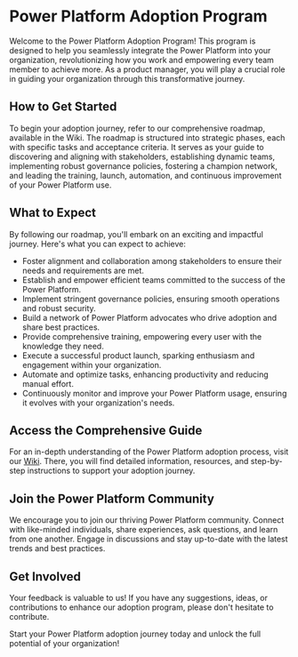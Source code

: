 # Power Platform Adoption Program
Welcome to the Power Platform Adoption Program! This program is designed to help you seamlessly integrate the Power Platform into your organization, revolutionizing how you work and empowering every team member to achieve more. As a product manager, you will play a crucial role in guiding your organization through this transformative journey.

## How to Get Started
To begin your adoption journey, refer to our comprehensive roadmap, available in the Wiki. The roadmap is structured into strategic phases, each with specific tasks and acceptance criteria. It serves as your guide to discovering and aligning with stakeholders, establishing dynamic teams, implementing robust governance policies, fostering a champion network, and leading the training, launch, automation, and continuous improvement of your Power Platform use.

## What to Expect
By following our roadmap, you'll embark on an exciting and impactful journey. Here's what you can expect to achieve:

* Foster alignment and collaboration among stakeholders to ensure their needs and requirements are met.
* Establish and empower efficient teams committed to the success of the Power Platform.
* Implement stringent governance policies, ensuring smooth operations and robust security.
* Build a network of Power Platform advocates who drive adoption and share best practices.
* Provide comprehensive training, empowering every user with the knowledge they need.
* Execute a successful product launch, sparking enthusiasm and engagement within your organization.
* Automate and optimize tasks, enhancing productivity and reducing manual effort.
* Continuously monitor and improve your Power Platform usage, ensuring it evolves with your organization's needs.

## Access the Comprehensive Guide
For an in-depth understanding of the Power Platform adoption process, visit our [Wiki](https://github.com/Joshua-S-Brown/PowerPlatformAdoption/wiki). There, you will find detailed information, resources, and step-by-step instructions to support your adoption journey.

## Join the Power Platform Community
We encourage you to join our thriving Power Platform community. Connect with like-minded individuals, share experiences, ask questions, and learn from one another. Engage in discussions and stay up-to-date with the latest trends and best practices.

## Get Involved
Your feedback is valuable to us! If you have any suggestions, ideas, or contributions to enhance our adoption program, please don't hesitate to contribute.

Start your Power Platform adoption journey today and unlock the full potential of your organization!


